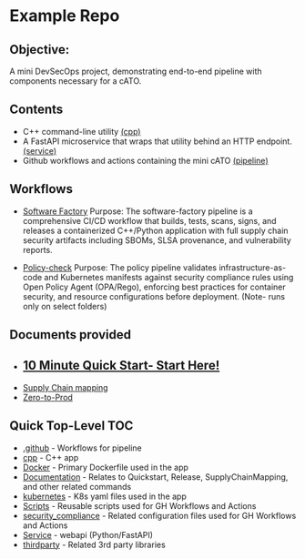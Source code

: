 # Example Repo

## Objective:

A mini DevSecOps project, demonstrating end-to-end pipeline with components necessary for a cATO. 

## Contents

- C++ command-line utility [(cpp)]()
- A FastAPI microservice that wraps that utility behind an HTTP endpoint. [(service)]()
- Github workflows and actions containing the mini cATO [(pipeline)]()

## Workflows

- [Software Factory]()
Purpose: The software-factory pipeline is a comprehensive CI/CD workflow that builds, tests, scans, signs, and releases a containerized C++/Python application with full supply chain security artifacts including SBOMs, SLSA provenance, and vulnerability reports.

- [Policy-check]()
Purpose: The policy pipeline validates infrastructure-as-code and Kubernetes manifests against security compliance rules using Open Policy Agent (OPA/Rego), enforcing best practices for container security, and resource configurations before deployment. (Note- runs only on select folders)

## Documents provided

- ## [10 Minute Quick Start- Start Here!]() 
- [Supply Chain mapping]()
- [Zero-to-Prod]()

## Quick Top-Level TOC

- [.github]() - Workflows for pipeline
- [cpp]() - C++ app
- [Docker]() - Primary Dockerfile used in the app
- [Documentation]() - Relates to Quickstart, Release, SupplyChainMapping, and other related commands
- [kubernetes]() - K8s yaml files used in the app
- [Scripts]() - Reusable scripts used for GH Workflows and Actions
- [security_compliance]() - Related configuration files used for GH Workflows and Actions
- [Service]() - webapi (Python/FastAPI)
- [thirdparty]() - Related 3rd party libraries 

